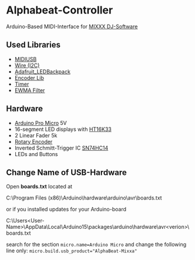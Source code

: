 # Alphabeat-Controller
Arduino-Based MIDI-Interface for [MIXXX DJ-Software](https://mixxx.org)

## Used Libraries
* [MIDIUSB](https://tigoe.github.io/SoundExamples/midiusb.html)
* [Wire (I2C)](https://www.arduino.cc/en/reference/wire)
* [Adafruit_LEDBackpack](https://www.adafruit.com/product/1911)
* [Encoder Lib](http://www.pjrc.com/teensy/td_libs_Encoder.html)
* [Timer](https://github.com/brunocalou/Timer)
* [EWMA Filter](https://github.com/jonnieZG/EWMA)

## Hardware
* [Arduino Pro Micro](https://www.sparkfun.com/products/12640) 5V
* 16-segment LED displays with [HT16K33](https://cdn-shop.adafruit.com/datasheets/ht16K33v110.pdf)
* 2 Linear Fader 5k
* [Rotary Encoder](https://www.bourns.com/data/global/pdfs/ECW1J.pdf)
* Inverted Schmitt-Trigger IC [SN74HC14](https://www.ti.com/product/SN74HC14)
* LEDs and Buttons

## Change Name of USB-Hardware
Open **boards.txt** located at

C:\Program Files (x86)\Arduino\hardware\arduino\avr\boards.txt

or if you installed updates for your Arduino-board

C:\Users\<User-Name>\AppData\Local\Arduino15\packages\arduino\hardware\avr\<verion>\boards.txt

search for the section `micro.name=Arduino Micro`
and change the following line only: `micro.build.usb_product="AlphaBeat-Mixxa"`
